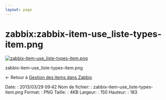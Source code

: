 ```yaml
---
layout: page
---
```


zabbix:zabbix-item-use\_liste-types-item.png
============================================

[![zabbix-item-use\_liste-types-item.png](..//assets/media/zabbix/zabbix-item-use_liste-types-item.png@cache=&w=150&h=183 "zabbix-item-use_liste-types-item.png")](..//assets/media/zabbix/zabbix-item-use_liste-types-item.png@cache= "Afficher le fichier original")

zabbix-item-use\_liste-types-item.png

← Retour à [Gestion des items dans
Zabbix](../../zabbix/zabbix-item-use.html "zabbix:zabbix-item-use")

Date:
:   2013/03/29 09:42
Nom de fichier:
:   zabbix-item-use\_liste-types-item.png
Format:
:   PNG
Taille:
:   4KB
Largeur:
:   150
Hauteur:
:   183

